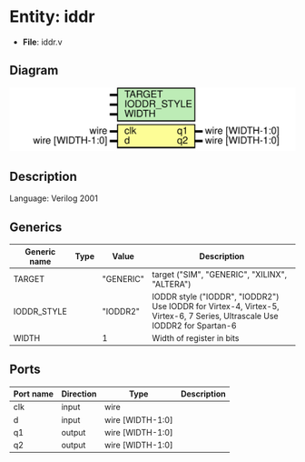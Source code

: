 # Entity: iddr

- **File**: iddr.v
## Diagram

![Diagram](iddr.svg "Diagram")
## Description

Language: Verilog 2001
 
## Generics

| Generic name | Type | Value     | Description                                                                                                                |
| ------------ | ---- | --------- | -------------------------------------------------------------------------------------------------------------------------- |
| TARGET       |      | "GENERIC" | target ("SIM", "GENERIC", "XILINX", "ALTERA")                                                                              |
| IODDR_STYLE  |      | "IODDR2"  | IODDR style ("IODDR", "IODDR2") Use IODDR for Virtex-4, Virtex-5, Virtex-6, 7 Series, Ultrascale Use IODDR2 for Spartan-6  |
| WIDTH        |      | 1         | Width of register in bits                                                                                                  |
## Ports

| Port name | Direction | Type             | Description |
| --------- | --------- | ---------------- | ----------- |
| clk       | input     | wire             |             |
| d         | input     | wire [WIDTH-1:0] |             |
| q1        | output    | wire [WIDTH-1:0] |             |
| q2        | output    | wire [WIDTH-1:0] |             |
